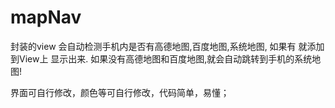 # mapNav
封装的view 会自动检测手机内是否有高德地图,百度地图,系统地图, 如果有 就添加到View上 显示出来. 如果没有高德地图和百度地图,就会自动跳转到手机的系统地图!

界面可自行修改，颜色等可自行修改，代码简单，易懂；
